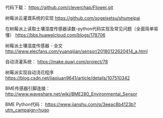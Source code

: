 代码下载：
https://github.com/cleverchap/Flower.git

树莓派云灌溉系统的实现
https://github.com/sogeisetsu/shumeipai

在树莓派上读取土壤湿度传感器读数-python代码实现及常见问题（全面简单易懂）
https://bbs.huaweicloud.com/blogs/178706

树莓派土壤湿度传感器 - 全文
http://www.elecfans.com/yuanqijian/sensor/20180122620414_a.html

自动浇灌系统：
https://make.quwj.com/project/78

树莓派实现自动浇花程序
https://blog.csdn.net/jiaojuan9641/article/details/107510342

BME传感器引脚连接：
http://www.waveshare.net/wiki/BME280_Environmental_Sensor

BME Python代码：
https://www.jianshu.com/p/3eeac8b4123b?utm_campaign=hugo